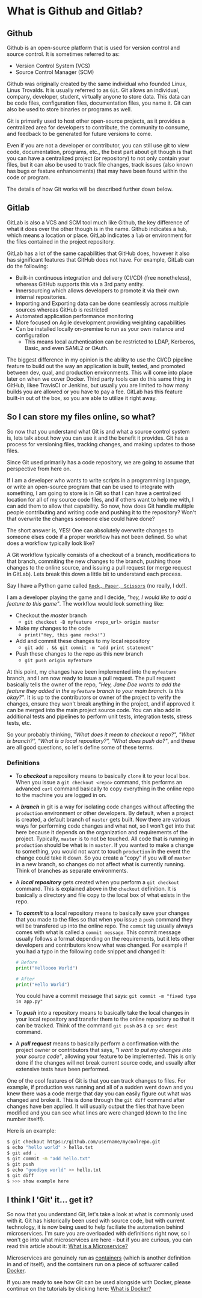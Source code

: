 # What is Github and Gitlab?

## Github
Github is an open-source platform that is used for version control and source control. It is sometimes referred to as:
 - Version Control System (VCS)
 - Source Control Manager (SCM)

 Github was originally created by the same individual who founded Linux, Linus Trovalds. It is usually referred to as `Git`. Git allows an individual, company, developer, student, virtually anyone to store data. This data can be code files, configuration files, documentation files, you name it. Git can also be used to store binaries or programs as well.

 Git is primarily used to host other open-source projects, as it provides a centralized area for developers to contribute, the community to consume, and feedback to be generated for future versions to come.

 Even if you are not a developer or contributor, you can still use git to view code, documentation, programs, etc., the best part about git though is that you can have a centralized project (or repository) to not only contain your files, but it can also be used to track file changes, track issues (also known has bugs or feature enhancements) that may have been found within the code or program. 

 The details of how Git works will be described further down below.

 ## Gitlab

 GitLab is also a VCS and SCM tool much like Github, the key difference of what it does over the other though is in the name. Github indicates a `hub`, which means a location or place. GitLab indicates a `lab` or environment for the files contained in the project repository. 

 GitLab has a lot of the same capabilities that GitHub does, however it also has significant features that GitHub does not have. For example, GitLab can do the following:
  - Built-in continuous integration and delivery (CI/CD) (free nonetheless), whereas GitHub supports this via a 3rd party entity.
  - Innersourcing which allows developers to promote it via their own internal repositories.
  - Importing and Exporting data can be done seamlessly across multiple sources whereas GitHub is restricted
  - Automated application performance monitoring
  - More focused on Agile development providing weighting capabilities
  - Can be installed locally on-premise to run as your own instance and configuration
    - This means local authentication can be restricted to LDAP, Kerberos, Basic, and even SAML2 or OAuth.

The biggest difference in my opinion is the ability to use the CI/CD pipeline feature to build out the way an application is built, tested, and promoted between dev, qual, and production environments. This will come into place later on when we cover Docker. Third party tools can do this same thing in GitHub, likee TravisCI or Jenkins, but usually you are limited to how many builds you are allowed or you have to pay a fee. GitLab has this feature built-in out of the box, so you are able to utilize it right away.

## So I can store my files online, so what?

So now that you understand what Git is and what a source control system is, lets talk about how you can use it and the benefit it provides. Git has a process for versioning files, tracking changes, and making updates to those files.

Since Git used primarily has a code repository, we are going to assume that perspective from here on.

If I am a developer who wants to write scripts in a programming language, or write an open-source program that can be used to integrate with something, I am going to store is in Git so that I can have a centralized location for all of my source code files, and if others want to help me with, I can add them to allow that capability. So now, how does Git handle multiple people contributing and writing code and pushing it to the repository? Won't that overwrite the changes someone else could have done?

The short answer is, YES! One can absolutely overwrite changes to someone elses code if a proper workflow has not been defined. So what does a workflow typically look like?

A Git workflow typically consists of a checkout of a branch, modifications to that branch, commiting the new changes to the branch, pushing those changes to the online source, and issuing a pull request (or merge request in GitLab). Lets break this down a little bit to understand each process.

Say I have a Python game called [`Rock, Paper, Scissors`](https://github.com/jbmcfarlin31/python-rock-paper-scissors) (no really, I do!).

I am a developer playing the game and I decide, _"hey, I would like to add a feature to this game"_. The workflow would look something like:
- Checkout the *master* branch
  - `git checkout -B myfeature <repo_url> origin master`
- Make my changes to the code
  - `print("Hey, this game rocks!")`
- Add and commit these changes to my local repository
  - `git add . && git commit -m "add print statement"`
- Push these changes to the repo as this new branch
  - `git push origin myfeature`

At this point, my changes have been implemented into the `myfeature` branch, and I am now ready to issue a pull request. The pull request basically tells the owner of the repo, _"Hey, Jane Doe wants to add the feature they added in the `myfeature` branch to your main branch. Is this okay?"_. It is up to the contributors or owner of the project to verify the changes, ensure they won't break anything in the project, and if approved it can be merged into the main project source code. You can also add in additional tests and pipelines to perform unit tests, integration tests, stress tests, etc.

So your probably thinking, _"What does it mean to checkout a repo?", "What is branch?", "What is a local repository?", "What does push do?"_, and  these are all good questions, so let's define some of these terms.
### Definitions

- To <b>_checkout_</b> a repository means to basically `clone` it to your local box. When you issue a `git checkout <repo>` command, this performs an advanced `curl` command basically to copy everything in the online repo to the machine you are logged in on.

- A <b>_branch_</b> in git is a way for isolating code changes without affecting the `production` environment or other developers. By default, when a project is created, a default branch of `master` gets built. Now there are various ways for performing code changes and what not, so I won't get into that here because it depends on the organization and requirements of the project. Typically, `master` is to not be touched. All code that is running in `production` should be what is in `master`. If you wanted to make a change to something, you would not want to touch `production` in the event the change could take it down. So you create a "copy" if you will of `master` in a new branch, so changes do not affect what is currently running. Think of branches as separate environments.

- A <b>_local repository_</b> gets created when you perform a `git checkout` command. This is explained above in the `checkout` definition. It is basically a directory and file copy to the local box of what exists in the repo.

- To <b>_commit_</b> to a local repository means to basically save your changes that you made to the files so that when you issue a `push` command they will be transfered up into the online repo. The `commit` tag usually always comes with what is called a `commit message`. This commit message usually follows a format depending on the requirements, but it lets other developers and contributors know what was changed. For example if you had a typo in the following code snippet and changed it:
  ```python
  # Before
  print("Helloooo World")

  # After
  print("Hello World")
  ```
  You could have a commit message that says:
  `git commit -m "fixed typo in app.py"`

- To <b>_push_</b> into a repository means to basically take the local changes in your local repository and transfer them to the online repository so that it can be tracked. Think of the command `git push` as a `cp src dest` command.

- A <b>_pull request_</b> means to basically perform a confirmation with the project owner or contributors that says, _"I want to put my changes into your source code"_, allowing your feature to be implemented. This is only done if the changes will not break current source code, and usually after extensive tests have been performed.

One of the cool features of Git is that you can track changes to files. For example, if production was running and all of a sudden went down and you knew there was a code merge that day you can easily figure out what was changed and broke it. This is done through the `git diff` command after changes have ben applied. It will usually output the files that have been modified and you can see what lines are were changed (down to the line number itself!).

Here is an example:
```bash
$ git checkout https://github.com/username/mycoolrepo.git
$ echo "hello world" > hello.txt
$ git add .
$ git commit -m "add hello.txt"
$ git push
$ echo "goodbye world" >> hello.txt
$ git diff
$ >>> show example here
```

## I think I 'Git' it... get it?

So now that you understand Git, let's take a look at what is commonly used with it. Git has historically been used with source code, but with current technology, it is now being used to help faciliate the automation behind microservices. I'm sure you are overloaded with definitions right now, so I won't go into what microservices are here - but if you are curious, you can read this article about it: [What is a Microservice?](https://microservices.io/)

Microservices are genuinely run as [containers](https://www.docker.com/resources/what-container) (which is another definition in and of itself), and the containers run on a piece of softwarer called [Docker](https://www.docker.com/). 

If you are ready to see how Git can be used alongside with Docker, please continue on the tutorials by clicking here: [What is Docker?](https://github.com/jbmcfarlin31/git-and-docker-tutorial/blob/master/what-is-docker.md)
